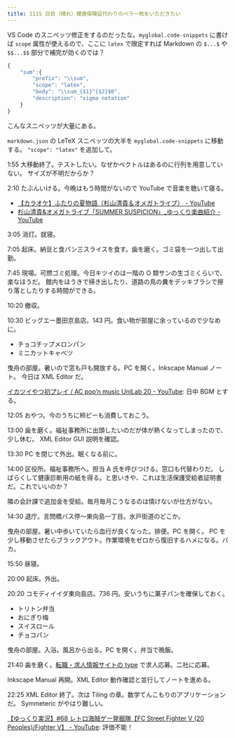 ```yaml
---
title: 1115 日目（晴れ）健康保険証代わりのペラ一枚をいただきたい
---
```


VS Code のスニペッツ修正をするのだったな。`myglobal.code-snippets` に書けば
`scope` 属性が使えるので、ここに `latex` で限定すれば Markdown の `$...$` や
`$$...$$` 部分で補完が効くのでは？

```javascript
{
    "sum":{
        "prefix": "\\sum",
        "scope": "latex",
        "body": "\\sum_{$1}^{$2}$0",
        "description": "sigma notation"
    }
}
```

こんなスニペッツが大量にある。

`markdown.json` の LeTeX スニペッツの大半を `myglobal.code-snippets` に移動する。
`"scope": "latex"` を追加して。

1:55 大移動終了。テストしたい。なぜかベクトルはあるのに行列を用意していない。
サイズが不明だからか？

2:10 たぶんいける。今晩はもう時間がないので YouTube で音楽を聴いて寝る。

* [【カラオケ】ふたりの夏物語（杉山清貴＆オメガトライブ） - YouTube](https://www.youtube.com/watch?v=3WJfi5GZIIM)
* [杉山清貴&オメガトライブ「SUMMER SUSPICION」_ゆっくり楽曲紹介 - YouTube](https://www.youtube.com/watch?v=t4vnINDBtB4)

3:05 消灯。就寝。

7:05 起床。納豆と食パン三スライスを食す。歯を磨く。ゴミ袋を一つ出して出勤。

7:45 現場。可燃ゴミ処理。今日キツイのは一階の O 類サンの生ゴミくらいで、楽なほうだ。
館内をほうきで掃き出したり、道路の鳥の糞をデッキブラシで擦り落としたりする時間ができる。

10:20 撤収。

10:30 ビッグエー墨田京島店。143 円。食い物が部屋に余っているので少なめに。

* チョコチップメロンパン
* ミニカットキャベツ

曳舟の部屋。暑いので窓も戸も開放する。PC を開く。Inkscape Manual ノート。
今日は XML Editor だ。

[イカツイやつ初プレイ / AC pop’n music UniLab 20 - YouTube](https://www.youtube.com/watch?v=g4jv9LAer7g):
日中 BGM とする。

12:05 おやつ。今のうちに柿ピーも消費しておこう。

13:00 歯を磨く。福祉事務所に出頭したいのだが体が熱くなってしまったので、少し休む。
XML Editor GUI 説明を確認。

13:30 PC を閉じて外出。眠くなる前に。

14:00 区役所。福祉事務所へ。担当 A 氏を呼びつける。窓口も代替わりだ。
しばらくして健康診断用の紙を得る。と思いきや、これは生活保護受給者証明書だ。これでいいのか？

隣の会計課で追加金を受給。毎月毎月こうなるのは情けないが仕方がない。

14:30 退庁。言問橋バス停～東向島一丁目。水戸街道のどこか。

曳舟の部屋。暑い中歩いていたら血行が良くなった。排便。PC を開く。
PC を少し移動させたらブラックアウト。作業環境をゼロから復旧するハメになる。バカ。

15:50 昼寝。

20:00 起床。外出。

20:20 コモディイイダ東向島店。736 円。安いうちに菓子パンを確保しておく。

* トリトン弁当
* おにぎり梅
* スイスロール
* チョコパン

曳舟の部屋。入浴。風呂から出る。PC を開く。弁当で晩飯。

21:40 歯を磨く。[転職・求人情報サイトの type](https://type.jp/) で求人応募。二社に応募。

Inkscape Manual 再開。XML Editor 動作確認と並行してノートを進める。

22:25 XML Editor 終了。次は Tiling の章。数学てんこもりのアプリケーションだ。
Symmeteric がやはり難しい。

[【ゆっくり実況】#68 レトロ海賊ゲー発掘隊【FC Street Fighter V (20 Peoples)/Fighter V】 - YouTube](https://www.youtube.com/watch?v=dOFf1kQARes):
評価不能！
